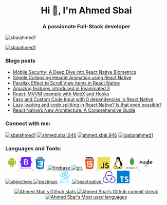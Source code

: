 <h1 align="center">Hi 👋, I'm Ahmed Sbai</h1>
<h3 align="center">A passionate Full-Stack developer</h3>

<p align="left"> <img src="https://komarev.com/ghpvc/?username=sbaiahmed1&label=Profile%20views&color=0e75b6&style=flat" alt="sbaiahmed1" /> </p>

<p align="left"> <a href="https://github.com/ryo-ma/github-profile-trophy"><img src="https://github-profile-trophy.vercel.app/?username=sbaiahmed1" alt="sbaiahmed1" /></a> </p>

### Blogs posts
<!-- BLOG-POST-LIST:START -->
<!-- MEDIUM:START -->
- [Mobile Security: A Deep Dive into React Native Biometrics](https://javascript.plainenglish.io/mobile-security-a-deep-dive-into-react-native-biometrics-9f19645320d9)
- [Simple Collapsing Header Animation using React Native](https://javascript.plainenglish.io/simple-collapsing-header-animation-using-react-native-21f4c26b2222?source=rss-113ef063808e------2)
- [Parallax Effect to Scroll View Items in React Native](https://javascript.plainenglish.io/parallax-effect-to-scroll-view-items-in-react-native-a2265ce81cba)
- [Amazing features introduced in Reanimated 3](https://medium.com/@sbaiahmed1/amazing-features-introduced-in-reanimated-3-2ad5320ab9e3)
- [React: MVVM example with MobX and Hooks](https://medium.com/javascript-in-plain-english/react-mvvm-with-mobx-89b2444b1f64)
- [Easy and Custom Code Input with 0 dependencies in React Native](https://medium.com/javascript-in-plain-english/easy-and-custom-code-input-with-0-dependencies-in-react-native-9e89826277f9)
- [Lazy loading and code splitting in React Native? Is that even possible?](https://medium.com/javascript-in-plain-english/lazy-loading-and-code-splitting-in-react-native-is-that-even-possible-2f6d23d75b81)
- [React Native’s New Architecture: A Comprehensive Guide](https://medium.com/javascript-in-plain-english/react-natives-new-architecture-a-comprehensive-guide-d1e2ce8f126e)
<!-- MEDIUM:END -->
<!-- BLOG-POST-LIST:END -->

<h3 align="left">Connect with me:</h3>
<p align="left">
<a href="https://linkedin.com/in/sbaiahmed1" target="blank"><img align="center" src="https://cdn.jsdelivr.net/npm/simple-icons@3.0.1/icons/linkedin.svg" alt="sbaiahmed1" height="30" width="40" /></a>
<a href="https://fb.com/ahmed.sbai.946" target="blank"><img align="center" src="https://cdn.jsdelivr.net/npm/simple-icons@3.0.1/icons/facebook.svg" alt="ahmed.sbai.946" height="30" width="40" /></a>
<a href="https://instagram.com/sbaiahmed1" target="blank"><img align="center" src="https://cdn.jsdelivr.net/npm/simple-icons@3.0.1/icons/instagram.svg" alt="ahmed.sbai.946" height="30" width="40" /></a>
<a href="https://medium.com/@sbaiahmed1" target="blank"><img align="center" src="https://cdn.jsdelivr.net/npm/simple-icons@3.0.1/icons/medium.svg" alt="@sbaiahmed1" height="30" width="40" /></a>
</p>

<h3 align="left">Languages and Tools:</h3>
<p align="left"> <a href="https://developer.android.com" target="_blank"> <img src="https://raw.githubusercontent.com/devicons/devicon/master/icons/android/android-original-wordmark.svg" alt="android" width="40" height="40"/> </a> <a href="https://getbootstrap.com" target="_blank"> <img src="https://raw.githubusercontent.com/devicons/devicon/master/icons/bootstrap/bootstrap-plain-wordmark.svg" alt="bootstrap" width="40" height="40"/> </a> <a href="https://www.w3schools.com/css/" target="_blank"> <img src="https://raw.githubusercontent.com/devicons/devicon/master/icons/css3/css3-original-wordmark.svg" alt="css3" width="40" height="40"/> </a> <a href="https://firebase.google.com/" target="_blank"> <img src="https://www.vectorlogo.zone/logos/firebase/firebase-icon.svg" alt="firebase" width="40" height="40"/> </a> <a href="https://git-scm.com/" target="_blank"> <img src="https://www.vectorlogo.zone/logos/git-scm/git-scm-icon.svg" alt="git" width="40" height="40"/> </a> <a href="https://www.w3.org/html/" target="_blank"> <img src="https://raw.githubusercontent.com/devicons/devicon/master/icons/html5/html5-original-wordmark.svg" alt="html5" width="40" height="40"/> </a> <a href="https://developer.mozilla.org/en-US/docs/Web/JavaScript" target="_blank"> <img src="https://raw.githubusercontent.com/devicons/devicon/master/icons/javascript/javascript-original.svg" alt="javascript" width="40" height="40"/> </a> <a href="https://www.linux.org/" target="_blank"> <img src="https://raw.githubusercontent.com/devicons/devicon/master/icons/linux/linux-original.svg" alt="linux" width="40" height="40"/> </a> <a href="https://www.mongodb.com/" target="_blank"> <img src="https://raw.githubusercontent.com/devicons/devicon/master/icons/mongodb/mongodb-original-wordmark.svg" alt="mongodb" width="40" height="40"/> </a> <a href="https://nodejs.org" target="_blank"> <img src="https://raw.githubusercontent.com/devicons/devicon/master/icons/nodejs/nodejs-original-wordmark.svg" alt="nodejs" width="40" height="40"/> </a> <a href="https://developer.apple.com/library/archive/documentation/Cocoa/Conceptual/ProgrammingWithObjectiveC/Introduction/Introduction.html" target="_blank"> <img src="https://www.vectorlogo.zone/logos/apple_objectivec/apple_objectivec-icon.svg" alt="objectivec" width="40" height="40"/> </a> <a href="https://postman.com" target="_blank"> <img src="https://www.vectorlogo.zone/logos/getpostman/getpostman-icon.svg" alt="postman" width="40" height="40"/> </a> <a href="https://reactjs.org/" target="_blank"> <img src="https://raw.githubusercontent.com/devicons/devicon/master/icons/react/react-original-wordmark.svg" alt="react" width="40" height="40"/> </a> <a href="https://reactnative.dev/" target="_blank"> <img src="https://reactnative.dev/img/header_logo.svg" alt="reactnative" width="40" height="40"/> </a> <a href="https://redux.js.org" target="_blank"> <img src="https://raw.githubusercontent.com/devicons/devicon/master/icons/redux/redux-original.svg" alt="redux" width="40" height="40"/> </a> <a href="https://www.typescriptlang.org/" target="_blank"> <img src="https://raw.githubusercontent.com/devicons/devicon/master/icons/typescript/typescript-original.svg" alt="typescript" width="40" height="40"/> </a></p>

<div align="center" style="text-align:center">
    <a href="#">
        <img width="49%"  src="https://github-readme-stats.vercel.app/api?username=sbaiahmed1&show_icons=true&theme=react&count_private=true"
            alt="Ahmed Sbai's Github stats">
    </a>
    <a href="#">
        <img width="49%"  src="https://github-readme-streak-stats.herokuapp.com/?user=sbaiahmed1&theme=react"
            alt="Ahmed Sbai's Github commit streak">
    </a>
    <a href="#">
        <img width="50%" src="https://github-readme-stats.vercel.app/api/top-langs?username=sbaiahmed1&show_icons=true&locale=en&layout=compact&theme=react"
            alt="Ahmed Sbai's Most used languages">
    </a>
  </div>
